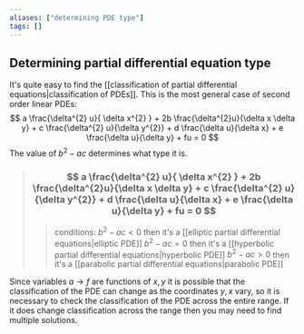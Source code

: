 ```yaml
---
aliases: ["determining PDE type"]
tags: []
---
```


## Determining partial differential equation type

It's quite easy to find the [[classification of partial differential equations|classification of PDEs]]. This is the most general case of second order linear PDEs:
$$ a \frac{\delta^{2} u}{ \delta x^{2} } + 2b \frac{\delta^{2}u}{\delta x \delta y} + c \frac{\delta^{2} u}{\delta y^{2}} + d \frac{\delta u}{\delta x} + e \frac{\delta u}{\delta y} + fu = 0 $$
The value of $b^{2}-ac$ determines what type it is.

> ### $$ a \frac{\delta^{2} u}{ \delta x^{2} } + 2b \frac{\delta^{2}u}{\delta x \delta y} + c \frac{\delta^{2} u}{\delta y^{2}} + d \frac{\delta u}{\delta x} + e \frac{\delta u}{\delta y} + fu = 0 $$
>> conditions:
>> $b^{2}-ac<0$ then it's a [[elliptic partial differential equations|elliptic PDE]] 
>> $b^{2}-ac=0$ then it's a [[hyperbolic partial differential equations|hyperbolic PDE]]
>> $b^{2}-ac>0$ then it's a [[parabolic partial differential equations|parabolic PDE]]

Since variables $a\to f$ are functions of $x,y$ it is possible that the classification of the PDE can change as the coordinates $y,x$ vary, so it is necessary to check the classification of the PDE across the entire range. If it does change classification across the range then you may need to find multiple solutions.
